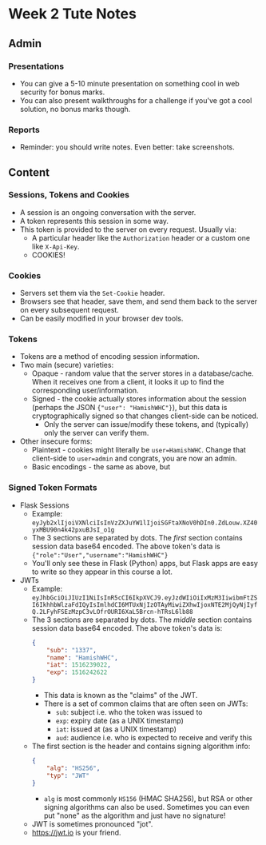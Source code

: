 # Week 2 Tute Notes

## Admin
### Presentations
- You can give a 5-10 minute presentation on something cool in web security for bonus marks.
- You can also present walkthroughs for a challenge if you've got a cool solution, no bonus marks though.

### Reports
- Reminder: you should write notes. Even better: take screenshots.

## Content
### Sessions, Tokens and Cookies
- A session is an ongoing conversation with the server.
- A token represents this session in some way.
- This token is provided to the server on every request. Usually via:
  - A particular header like the `Authorization` header or a custom one like `X-Api-Key`.
  - COOKIES!

### Cookies
- Servers set them via the `Set-Cookie` header.
- Browsers see that header, save them, and send them back to the server on every subsequent request.
- Can be easily modified in your browser dev tools.

### Tokens
- Tokens are a method of encoding session information.
- Two main (secure) varieties:
  - Opaque - random value that the server stores in a database/cache. When it receives one from a client, it looks it up to find the corresponding user/information.
  - Signed - the cookie actually stores information about the session (perhaps the JSON `{"user": "HamishWHC"}`), but this data is cryptographically signed so that changes client-side can be noticed.
    - Only the server can issue/modify these tokens, and (typically) only the server can verify them.
- Other insecure forms:
  - Plaintext - cookies might literally be `user=HamishWHC`. Change that client-side to `user=admin` and congrats, you are now an admin.
  - Basic encodings - the same as above, but

### Signed Token Formats
- Flask Sessions
  - Example: `eyJyb2xlIjoiVXNlciIsInVzZXJuYW1lIjoiSGFtaXNoV0hDIn0.ZdLouw.XZ40yxMBU90n4k42pxuBJsI_o1g`
  - The 3 sections are separated by dots. The *first* section contains session data base64 encoded. The above token's data is `{"role":"User","username":"HamishWHC"}`
  - You'll only see these in Flask (Python) apps, but Flask apps are easy to write so they appear in this course a lot.
- JWTs
  - Example: `eyJhbGciOiJIUzI1NiIsInR5cCI6IkpXVCJ9.eyJzdWIiOiIxMzM3IiwibmFtZSI6IkhhbWlzaFdIQyIsImlhdCI6MTUxNjIzOTAyMiwiZXhwIjoxNTE2MjQyNjIyfQ.2LFyhFSEzMzpC3vLOfrOURI6XaL5Brcn-hTRsL6lb88`
  - The 3 sections are separated by dots. The *middle* section contains session data base64 encoded. The above token's data is:
    ```json
    {
        "sub": "1337",
        "name": "HamishWHC",
        "iat": 1516239022,
        "exp": 1516242622
    }
    ```
    - This data is known as the "claims" of the JWT.
    - There is a set of common claims that are often seen on JWTs:
      - `sub`: subject i.e. who the token was issued to
      - `exp`: expiry date (as a UNIX timestamp)
      - `iat`: issued at (as a UNIX timestamp)
      - `aud`: audience i.e. who is expected to receive and verify this
  - The first section is the header and contains signing algorithm info:
    ```json
    {
        "alg": "HS256",
        "typ": "JWT"
    }
    ```
    - `alg` is most commonly `HS156` (HMAC SHA256), but RSA or other signing algorithms can also be used. Sometimes you can even put "none" as the algorithm and just have no signature!
  - JWT is sometimes pronounced "jot".
  - https://jwt.io is your friend.